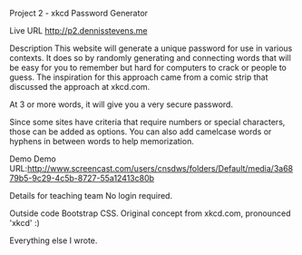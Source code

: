 Project 2 - xkcd Password Generator

Live URL
http://p2.dennisstevens.me

Description
This website will generate a unique password for use in various contexts.
It does so by randomly generating and connecting words that will be easy for you to remember but 
hard for computers to crack or people to guess. The inspiration for this approach came from a comic
strip that discussed the approach at xkcd.com.

At 3 or more words, it will give you a very secure password.

Since some sites have criteria that require numbers or special characters, those can be added as options. 
You can also add camelcase words or hyphens in between words to help memorization.

Demo
Demo URL:http://www.screencast.com/users/cnsdws/folders/Default/media/3a6879b5-9c29-4c5b-8727-55a12413c80b

Details for teaching team
No login required.
 

Outside code
Bootstrap CSS.
Original concept from xkcd.com, pronounced 'xkcd'  :)

Everything else I wrote.



